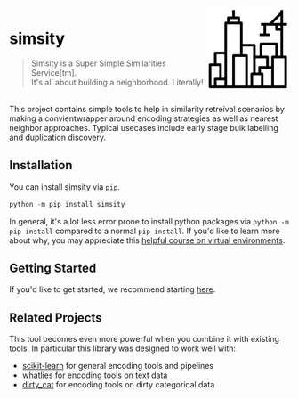 <img src="icon.png" width=150 height=150 align="right">

<b><h1 style="color:black;">simsity</h1></b>

> Simsity is a Super Simple Similarities Service[tm]. <br>
> It's all about building a neighborhood. Literally! <br>

<br>
This project contains simple tools to help in similarity retreival scenarios
by making a convientwrapper around encoding strategies as well as nearest neighbor
approaches. Typical usecases include early stage bulk labelling and duplication discovery.

## Installation

You can install simsity via `pip`.

```python
python -m pip install simsity
```

In general, it's a lot less error prone to install python packages via `python -m pip install`
compared to a normal `pip install`. If you'd like to learn more about why, you may appreciate
this [helpful course on virtual environments](https://calmcode.io/virtualenv/intro.html).

## Getting Started

If you'd like to get started, we recommend starting [here](quickstart/).

## Related Projects

This tool becomes even more powerful when you combine it with existing tools.
In particular this library was designed to work well with:

- [scikit-learn](https://scikit-learn.org/) for general encoding tools and pipelines
- [whatlies](https://rasahq.github.io/whatlies/api/language/bpemb_lang/) for encoding tools on text data
- [dirty_cat](https://dirty-cat.github.io/stable/) for encoding tools on dirty categorical data
